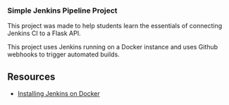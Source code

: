 ### Simple Jenkins Pipeline Project

This project was made to help students learn the essentials of connecting Jenkins CI to a Flask API.

This project uses Jenkins running on a Docker instance and uses Github webhooks to trigger automated builds.

## Resources
* [Installing Jenkins on Docker](https://www.jenkins.io/doc/book/installing/)